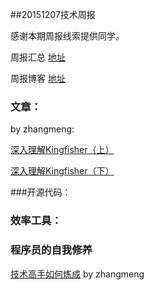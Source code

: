##20151207技术周报

感谢本期周报线索提供同学。

周报汇总 [地址](https://github.com/BaiduHiDeviOS/iOS-Tech-Weekly)

周报博客 [地址](http://baiduhidevios.github.io/)

### 文章：

by zhangmeng:

[深入理解Kingfisher（上）](http://www.jianshu.com/p/326527a4d4f9)

[深入理解Kingfisher（下）](http://www.jianshu.com/p/0a5cdf3f7e9c)

###开源代码：


### 效率工具：

### 程序员的自我修养

[技术高手如何炼成](http://zhuanlan.zhihu.com/zhengyun/20270317) by zhangmeng
